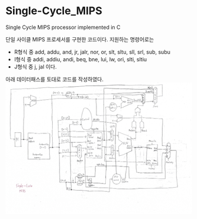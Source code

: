 # Single-Cycle_MIPS
Single Cycle MIPS processor implemented in C

단일 사이클 MIPS 프로세서를 구현한 코드이다.
지원하는 명령어로는
- R형식 중 add, addu, and, jr, jalr, nor, or, slt, sltu, sll, srl, sub, subu
- I형식 중 addi, addiu, andi, beq, bne, lui, lw, ori, slti, sltiu
- J형식 중 j, jal
이다.

아래 데이터패스를 토대로 코드를 작성하였다.
<img src="https://raw.githubusercontent.com/SNMac/Single-Cycle_MIPS/6379d1f2c70e374e5add42f8757d9e6a24cf8155/Single-Cycle%20MIPS%20Datapath.png">
